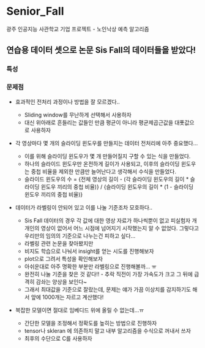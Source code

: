 # Senior_Fall
광주 인공지능 사관학교 기업 프로젝트 - 노인낙상 예측 알고리즘

## 연습용 데이터 셋으로 논문 Sis Fall의 데이터들을 받았다!
### 특성

### 문제점
- 효과적인 전처리 과정이나 방법을 잘 모르겠다..
    - Sliding window를 무난하게 선택해서 사용하자
    - 대신 위아래로 흔들리는 값들인 만큼 평균이 아니라 평균제곱근값을 대푯값으로 사용하자

- 각 영상마다 몇 개의 슬라이딩 윈도우를 만들지는 데이터 전처리에 아주 중요했다...
    - 이를 위해 슬라이딩 윈도우가 몇 개 만들어질지 구할 수 있는 식을 만들었다.
    - 하나의 슬라이드 윈도우만 온전하게 길이가 사용되고, 이후의 슬라이딩 윈도우는 중첩 비율을 제외한 만큼만 늘어난다고 생각해서 수식을 만들었다.
    - 슬라이드 윈도우의 수 = {전체 영상의 길이 - (각 슬라이딩 윈도우의 길이 * 슬라이딩 윈도우 끼리의 중첩 비율)} / {슬라이딩 윈도우의 길이 * (1 - 슬라이딩 윈도우 끼리의 중첩 비율)}


- 데이터가 라벨링이 안되어 있고 이를 나눌 기준조차 모호하다..
    - Sis Fall 데이터의 경우 각 값에 대한 영상 자료가 하나씩뿐이 없고 피실험자 개개인의 영상이 없어서 어느 시점에 넘어지기 시작했는지 알 수 없었다. 그렇다고 우리만의 임의의 기준으로 나누는건 피하고 싶다...
    - 라벨링 관련 논문을 찾아봤지만
    - 비지도 학습으로 나눠서 insight를 얻는 시도를 진행해보자
    - plot으로 그려서 특성을 확인해보자
    - 아쉬운대로 아주 명확한 부분만 라벨링으로 진행해볼까... ㅠ
    - 완전히 나눌 기준을 찾은 것 같다!! - 추락 직전이 가장 가속도가 크고 그 뒤에 급격히 감솨는 양상을 보인다~
    - 그래서 최대값을 기준으로 잘랐는데, 문제는 얘가 가끔 이상치를 감지하기도 해서 앞에 1000개는 자르고 계산했다!

- 복잡한 모델이면 절대로 임베디드 위에 올릴 수 없는데...ㅠ
    - 간단한 모델을 조정해서 정확도를 높히는 방법으로 진행하자
    - tensor나 skleran 에 의존하지 말고 내부 알고리즘을 수식으로 꺼내서 쓰자
    - 최후의 수단으로 C를 사용하자